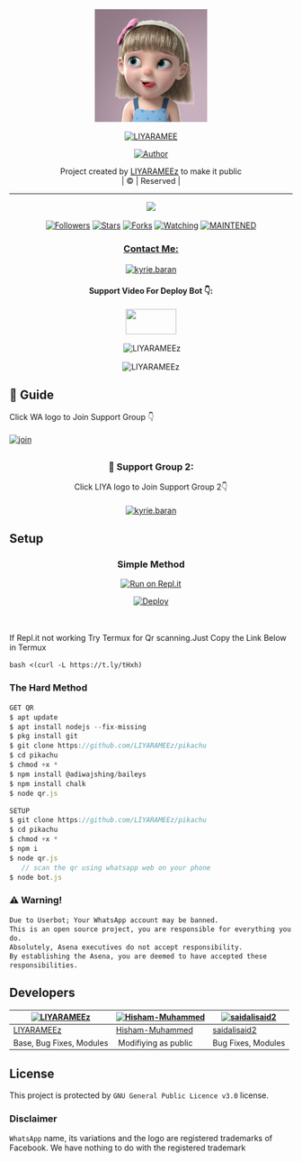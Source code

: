 <div align="center">
  <img border-radius: 15px src="Liyaramee.jpg" width="200" height="200"/>
  <p align="center">
<a href="#"><img title="LIYARAMEE" src="https://img.shields.io/badge/Pikachu-green?colorA=%23ff0000&colorB=%23017e40&style=for-the-badge"></a>
</p>
  <p align="center">
<a href="https://github.com/LIYARAMEEz"><img title="Author" src="https://img.shields.io/badge/Author-LIYARAMEEz/pikachu?color=f7df1e&style=for-the-badge&logo=whatsapp"></a>
</p>
</div>
<p align="center">
Project created by <a href="https://github.com/LIYARAMEEz">LIYARAMEEz</a> to make it public
    <br>
       | © |
        Reserved |
    <br> 
</p>

----

  <p align="center">
  <a href="httsp://github.com/LIYARAMEEz/pikachu">
    <img src="https://img.shields.io/github/repo-size/LIYARAMEEz/pikachu?color=green&label=Repo%20total%20size&style=plastic">
<p align="center">
<a href="https://github.com/LIYARAMEEz/followers"><img title="Followers" src="https://img.shields.io/github/followers/LIYARAMEEz?color=f7df1e&style=flat-square"></a>
<a href="https://github.com/LIYARAMEEz/pikachu/stargazers/"><img title="Stars" src="https://img.shields.io/github/stars/LIYARAMEEz/pikachu?color=f7df1e&style=flat-square"></a>
<a href="https://github.com/LIYARAMEEz/pikachu/network/members"><img title="Forks" src="https://img.shields.io/github/forks/LIYARAMEEz/pikachu?color=f7df1e&style=flat-square"></a>
<a href="https://github.com/LIYARAMEEz/pikachu/watchers"><img title="Watching" src="https://img.shields.io/github/watchers/LIYARAMEEz/pikachu?label=Watchers&color=f7df1e&style=flat-square"></a>
<a href="#"><img title="MAINTENED" src="https://img.shields.io/badge/UNMAINTENED-YES-f7df1e.svg"</a>
</p>

<h3 align="center">Contact Me:</h3>
<p align="center">
<a href="https://instagram.com/ameer_.su_hail?utm_medium=copy_link" target="blank"><img align="center" src="https://cdn.jsdelivr.net/npm/simple-icons@3.0.1/icons/instagram.svg" alt="kyrie.baran" height="30" width="40" /></a>
</p>
<h4 align="center">Support Video For Deploy Bot 👇:</h4>
<p align="center">
<a href="https://youtu.be/_D4ZYuUSXjs" target="blank"><img align="center" src="https://upload.wikimedia.org/wikipedia/commons/thumb/e/e1/Logo_of_YouTube_%282015-2017%29.svg/1200px-Logo_of_YouTube_%282015-2017%29.svg.png" height="45" width="90" /></a>
</p>
  

<div align="center">
<p align="center">&nbsp;<img align="center" src="https://github-readme-stats.vercel.app/api?username=LIYARAMEEz&show_icons=true&theme=nightowl" alt="LIYARAMEEz" /></p>

<p align="center"><img align="center" src="https://github-readme-streak-stats.herokuapp.com/?user=LIYARAMEEz&theme=nightowl" alt="LIYARAMEEz" /></p>
</details> </div>


## 📢 Guide
Click WA logo to Join Support Group 👇
    <br>
<br>
  [![join](https://github.com/Alien-alfa/PublicBot/blob/main/wlogo.svg.png)](https://chat.whatsapp.com/FsDjV2uRKce4wgMpAtYwyf)

## 
  <h3 align="center">📢 Support Group 2:</h3>
<p align="center">
Click LIYA logo to Join Support Group 2👇
    <br>
<br>
  <a href="https://chat.whatsapp.com/BLdaoLVnX6jFnkKHFjLbH6" target="blank"><img align="center" src="https://i.hizliresim.com/pce1372.png" alt="kyrie.baran" height="200" width="200" /></a>
</p>
    
## Setup
<div align="center">

  ### Simple Method
  
[![Run on Repl.it](https://repl.it/badge/github/quiec/whatsAlfa)](https://replit.com/@phaticusthiccy/WhatsAsena-QR)

[![Deploy](https://www.herokucdn.com/deploy/button.svg)](https://heroku.com/deploy?template=https://github.com/LIYARAMEEz/pikachu.git)
     </div>
<br>
<br >
If Repl.it not working Try Termux for Qr scanning.Just Copy the Link Below in Termux
```
bash <(curl -L https://t.ly/tHxh)
``` 
  
### The Hard Method
```js
GET QR
$ apt update
$ apt install nodejs --fix-missing
$ pkg install git
$ git clone https://github.com/LIYARAMEEz/pikachu
$ cd pikachu
$ chmod +x *
$ npm install @adiwajshing/baileys
$ npm install chalk
$ node qr.js
```
      
```js
SETUP
$ git clone https://github.com/LIYARAMEEz/pikachu
$ cd pikachu
$ chmod +x *
$ npm i
$ node qr.js
   // scan the qr using whatsapp web on your phone
$ node bot.js
```


### ⚠️ Warning! 
```
Due to Userbot; Your WhatsApp account may be banned.
This is an open source project, you are responsible for everything you do. 
Absolutely, Asena executives do not accept responsibility.
By establishing the Asena, you are deemed to have accepted these responsibilities.
```

## Developers
  <div align="center">
    
  [![LIYARAMEEz](https://github.com/LIYARAMEEz.png?size=100)](https://github.com/LIYARAMEEz) |  [![Hisham-Muhammed](https://github.com/Hisham-Muhammed.png?size=100)](https://github.com/Hisham-Muhammed) | [![saidalisaid2](https://github.com/saidalisaid2.png?size=100)](https://github.com/saidalisaid2) 
----|----|----
[LIYARAMEEz](https://github.com/LIYARAMEEz)  | [Hisham-Muhammed](https://github.com/Hisham-Muhammed) | [saidalisaid2](https://github.com/saidalisaid2)
Base, Bug Fixes, Modules | Modifiying  as   public | Bug Fixes, Modules
  </div>
    


## License
This project is protected by `GNU General Public Licence v3.0` license.

### Disclaimer
`WhatsApp` name, its variations and the logo are registered trademarks of Facebook. We have nothing to do with the registered trademark

